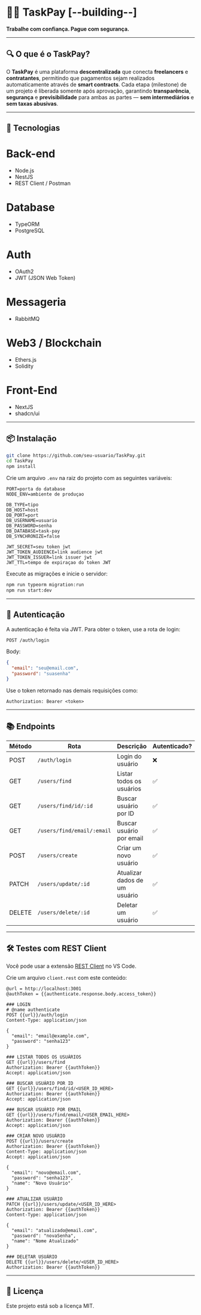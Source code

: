 
# 🧑‍💻 TaskPay [--building--]

**Trabalhe com confiança. Pague com segurança.**

---

## 🔍 O que é o TaskPay?

O **TaskPay** é uma plataforma **descentralizada** que conecta **freelancers** e **contratantes**, permitindo que pagamentos sejam realizados automaticamente através de **smart contracts**.
Cada etapa (milestone) de um projeto é liberada somente após aprovação, garantindo **transparência**, **segurança** e **previsibilidade** para ambas as partes — **sem intermediários** e **sem taxas abusivas**.

---

## 🚀 Tecnologias

# Back-end
- Node.js
- NestJS
- REST Client / Postman

# Database
- TypeORM
- PostgreSQL

# Auth
- OAuth2
- JWT (JSON Web Token)

# Messageria
- RabbitMQ

# Web3 / Blockchain
- Ethers.js
- Solidity

# Front-End
- NextJS
- shadcn/ui

---

## 📦 Instalação

```bash
git clone https://github.com/seu-usuario/TaskPay.git
cd TaskPay
npm install
```

Crie um arquivo `.env` na raiz do projeto com as seguintes variáveis:

```env
PORT=porta do database
NODE_ENV=ambiente de produçao

DB_TYPE=tipo
DB_HOST=host
DB_PORT=port
DB_USERNAME=usuario
DB_PASSWORD=senha
DB_DATABASE=task-pay
DB_SYNCHRONIZE=false

JWT_SECRET=seu token jwt
JWT_TOKEN_AUDIENCE=link audience jwt
JWT_TOKEN_ISSUER=link issuer jwt
JWT_TTL=tempo de expiraçao do token JWT
```

Execute as migrações e inicie o servidor:

```bash
npm run typeorm migration:run
npm run start:dev
```

---

## 🔐 Autenticação

A autenticação é feita via JWT. Para obter o token, use a rota de login:

```
POST /auth/login
```

Body:

```json
{
  "email": "seu@email.com",
  "password": "suasenha"
}
```

Use o token retornado nas demais requisições como:

```
Authorization: Bearer <token>
```

---

## 📚 Endpoints

| Método | Rota                            | Descrição                         | Autenticado? |
|--------|----------------------------------|-----------------------------------|--------------|
| POST   | `/auth/login`                   | Login do usuário                  | ❌           |
| GET    | `/users/find`                   | Listar todos os usuários          | ✅           |
| GET    | `/users/find/id/:id`            | Buscar usuário por ID             | ✅           |
| GET    | `/users/find/email/:email`      | Buscar usuário por email          | ✅           |
| POST   | `/users/create`                 | Criar um novo usuário             | ✅           |
| PATCH  | `/users/update/:id`             | Atualizar dados de um usuário     | ✅           |
| DELETE | `/users/delete/:id`             | Deletar um usuário                | ✅           |

---

## 🛠 Testes com REST Client

Você pode usar a extensão [REST Client](https://marketplace.visualstudio.com/items?itemName=humao.rest-client) no VS Code.

Crie um arquivo `client.rest` com este conteúdo:

```http
@url = http://localhost:3001
@authToken = {{authenticate.response.body.access_token}}

### LOGIN
# @name authenticate
POST {{url}}/auth/login
Content-Type: application/json

{
  "email": "email@example.com",
  "password": "senha123"
}

### LISTAR TODOS OS USUÁRIOS
GET {{url}}/users/find
Authorization: Bearer {{authToken}}
Accept: application/json

### BUSCAR USUÁRIO POR ID
GET {{url}}/users/find/id/<USER_ID_HERE>
Authorization: Bearer {{authToken}}
Accept: application/json

### BUSCAR USUÁRIO POR EMAIL
GET {{url}}/users/find/email/<USER_EMAIL_HERE>
Authorization: Bearer {{authToken}}
Accept: application/json

### CRIAR NOVO USUÁRIO
POST {{url}}/users/create
Authorization: Bearer {{authToken}}
Content-Type: application/json
Accept: application/json

{
  "email": "novo@email.com",
  "password": "senha123",
  "name": "Novo Usuário"
}

### ATUALIZAR USUÁRIO
PATCH {{url}}/users/update/<USER_ID_HERE>
Authorization: Bearer {{authToken}}
Content-Type: application/json

{
  "email": "atualizado@email.com",
  "password": "novaSenha",
  "name": "Nome Atualizado"
}

### DELETAR USUÁRIO
DELETE {{url}}/users/delete/<USER_ID_HERE>
Authorization: Bearer {{authToken}}
```

---

## 📄 Licença

Este projeto está sob a licença MIT.
